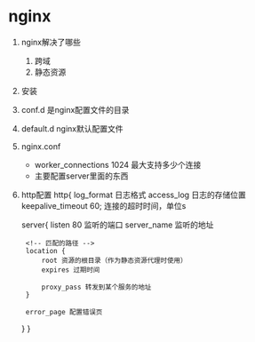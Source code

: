 # nginx
1. nginx解决了哪些
    1. 跨域
    2. 静态资源
2. 安装
3. conf.d 是nginx配置文件的目录
4. default.d nginx默认配置文件
5. nginx.conf
    - worker_connections 1024 最大支持多少个连接
    - 主要配置server里面的东西
6. http配置
http{
    log_format 日志格式
    access_log 日志的存储位置
    keepalive_timeout 60; 连接的超时时间，单位s

    <!-- 最重要的配置 -->
    server{
        listen 80 监听的端口
        server_name 监听的地址

        <!-- 匹配的路径 -->
        location {
            root 资源的根目录（作为静态资源代理时使用）
            expires 过期时间

            proxy_pass 转发到某个服务的地址
        }

        error_page 配置错误页
    }
}